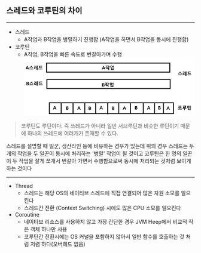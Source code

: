 ## 스레드와 코루틴의 차이

---

- 스레드
  - A작업과 B작업을 병렬하기 진행함 (A작업을 하면서 B작업을 동시에 진행함)
- 코루틴
  - A작업, B작업을 빠른 속도로 번갈아가며 수행
![img_2.png](img_2.png)

> 코루틴도 루틴이다. 즉 쓰레드가 아니라 일반 서브루틴과 비슷한 루틴이기 때문에 하나의 쓰레드에 여러개가 존재할 수 있다.

스레드를 설명할 때 일꾼, 생산라인 등에 비유하는 경우가 있는데
위의 경우 스레드는 두 개의 작업을 두 일꾼이 동시에 처리하는 '병렬' 작업이 될 것이고
코루틴은 한 명의 일꾼이 두 작업을 잘게 쪼개서 번갈아 가면서 수행함으로써 동시에 처리되는 것처럼 보이게 하는 것이다

---

- Thread
  - 스레드는 해당 OS의 네이티브 스레드에 직접 연결되어 많은 자원 소모를 일으킨다
  - 스레드간 전환 (Context Switching) 시에도 많은 CPU 소모를 일으킨다
- Coroutine
  - 네이티브 리소스를 사용하지 않고 가장 간단한 경우 JVM Heep에서 비교적 작은 객체 하나만 사용
  - 코루틴간 전환시에는 OS 커널을 포함하지 않아서 일반 함수를 호출하는 것 처럼 저렴 하다(오버헤드 없음)



